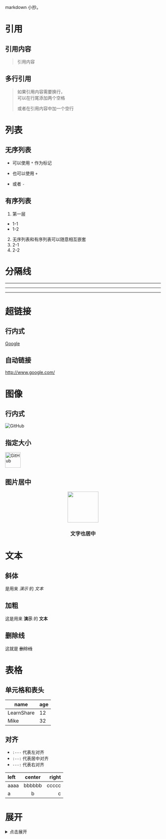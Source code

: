 markdown 小抄。

# 引用

## 引用内容

> 引用内容

## 多行引用

> 如果引用内容需要换行，  
> 可以在行尾添加两个空格
>
> 或者在引用内容中加一个空行

# 列表

## 无序列表

- 可以使用 `*` 作为标记

* 也可以使用 `+`

- 或者 `-`

## 有序列表

1. 第一层

- 1-1
- 1-2

2. 无序列表和有序列表可以随意相互嵌套
1. 2-1
1. 2-2

# 分隔线

---

---

---

# 超链接

## 行内式

[Google](http://www.google.com/)

## 自动链接

<http://www.google.com/>

# 图像

## 行内式

![GitHub](https://avatars2.githubusercontent.com/u/3265208?v=3&s=100)

## 指定大小

<img src="https://avatars2.githubusercontent.com/u/3265208?v=3&s=100" alt="GitHub" title="GitHub,Social Coding" width="50" height="50" />

## 图片居中

<div align="center">

  <img src="https://avatars2.githubusercontent.com/u/3265208?v=3&s=100" width="100">

  <h3>文字也居中</h3>

</div>

# 文本

## 斜体

是用来 _演示_ 的 _文本_

## 加粗

这是用来 **演示** 的 **文本**

## 删除线

这就是 ~~删除线~~

# 表格

## 单元格和表头

| name       | age |
| ---------- | --- |
| LearnShare | 12  |
| Mike       | 32  |

## 对齐

- `:---` 代表左对齐
- `:--:` 代表居中对齐
- `---:` 代表右对齐

| left | center | right |
| :--- | :----: | ----: |
| aaaa | bbbbbb | ccccc |
| a    |   b    |     c |

# 展开

<details>
  <summary>点击展开</summary>
  展开的内容
</details>

